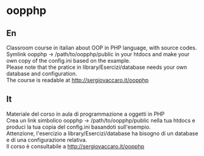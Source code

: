 oopphp
======

## En
Classroom course in italian about OOP in PHP language, with source codes.<br>
Symlink oopphp -> /path/to/oopphp/public in your htdocs and make your own copy of the config.ini based on the example.<br>
Please note that the pratice in library/Esercizi/database needs your own database and configuration.<br>
The course is readable at http://sergiovaccaro.it/oopphp


## It
Materiale del corso in aula di programmazione a oggetti in PHP<br>
Crea un link simbolico oopphp -> /path/to/oopphp/public nella tua htdocs e produci la tua copia del config.ini basandoti sull'esempio.<br>
Attenzione, l'esercizio a library/Esercizi/database ha bisogno di un database e di una configurazione relativa.<br>
Il corso è consultabile a http://sergiovaccaro.it/oopphp

